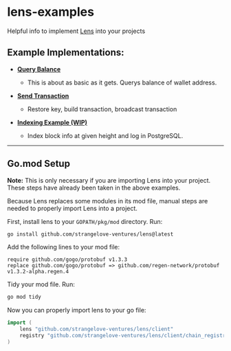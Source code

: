 # lens-examples

Helpful info to implement [Lens](https://github.com/strangelove-ventures/lens) into your projects

## **Example Implementations:**
* **[Query Balance](https://github.com/strangelove-ventures/lens-examples/tree/main/query_balance)**
    * This is about as basic as it gets. Querys balance of wallet address.

* **[Send Transaction](https://github.com/strangelove-ventures/lens-examples/tree/main/send_transaction)**
    * Restore key, build transaction, broadcast transaction


* **[Indexing Example (WIP)](https://github.com/strangelove-ventures/lens-examples/tree/main/sample_indexer)**
    * Index block info at given height and log in PostgreSQL.


---  


## **Go.mod Setup**

**Note:** This is only necessary if you are importing Lens into your project. These steps have already been taken in the above examples. 

Because Lens replaces some modules in its mod file, manual steps are needed to properly import Lens into a project. 

First, install lens to your `GOPATH/pkg/mod` directory. Run:
```bash
go install github.com/strangelove-ventures/lens@latest
```

Add the following lines to your mod file:
```
require github.com/gogo/protobuf v1.3.3
replace github.com/gogo/protobuf => github.com/regen-network/protobuf v1.3.2-alpha.regen.4
```

Tidy your mod file. Run:
```bash
go mod tidy
```

Now you can properly import lens to your go file:
```go
import (
	lens "github.com/strangelove-ventures/lens/client"
	registry "github.com/strangelove-ventures/lens/client/chain_registry"
)
````